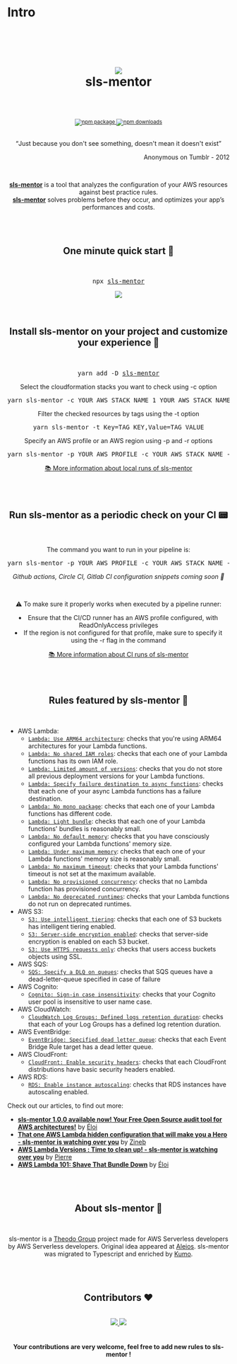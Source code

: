 # Intro

<div align="center">
  <h1>
    <br/>
    <br/>
    <img src="../../img/sls-mentor.svg" style={{height: '48px'}} />
    <br />
    sls-mentor
    <br />
    <br />
  </h1>
  <sup>
    <br />
    <a href="https://www.npmjs.com/package/sls-mentor">
       <img src="https://img.shields.io/npm/v/sls-mentor.svg" alt="npm package" />
    </a>
    <a href="https://www.npmjs.com/package/sls-mentor">
      <img src="https://img.shields.io/npm/dm/sls-mentor.svg" alt="npm downloads" />
    </a>
  </sup>
  <br />
  <br />
  <p>
    <q>Just because you don't see something, doesn't mean it doesn't exist</q>
  </p>
   <p align="right"> Anonymous on Tumblr - 2012 </p>
   <br/>
  <p>
    <a href="https://www.sls-mentor.dev"><b>sls-mentor</b></a> is a tool that analyzes the configuration of your AWS resources against best practice rules. <br /><a href="https://www.sls-mentor.dev"><b>sls-mentor</b></a> solves problems before they occur, and optimizes your app’s performances and costs.
  </p>
</div>
<br />
<br />
<div align="center">
  <h2>One minute quick start 🚀</h2>
  <br />
  <pre>npx <a href="https://www.npmjs.com/package/sls-mentor">sls-mentor</a></pre>
    <img src="../img/guardian-run.gif" style={{width: '60%'}} />
  <br />
  <br />
</div>
<br />
<div align="center">
  <h2>Install sls-mentor on your project and customize your experience 🔎</h2>
  <br />
  <pre>yarn add -D <a href="https://www.npmjs.com/package/sls-mentor">sls-mentor</a></pre>

  <p>Select the cloudformation stacks you want to check using -c option</p>
  <pre>yarn sls-mentor -c YOUR_AWS_STACK_NAME_1 YOUR_AWS_STACK_NAME_2</pre>

  <p>Filter the checked resources by tags using the -t option</p>
  <pre>yarn sls-mentor -t Key=TAG_KEY,Value=TAG_VALUE</pre>

  <p>Specify an AWS profile or an AWS region using -p and -r options</p>
  <pre>yarn sls-mentor -p YOUR_AWS_PROFILE -c YOUR_AWS_STACK_NAME -r YOUR_AWS_REGION</pre>

  <p><a href="./set-up-sls-mentor/run-locally">📚 More information about local runs of sls-mentor</a></p>
  <br />
</div>
<br />
<div align="center">
  <h2>Run sls-mentor as a periodic check on your CI 📟</h2>
  <br />
  <p>The command you want to run in your pipeline is:</p>
  <pre>yarn sls-mentor -p YOUR_AWS_PROFILE -c YOUR_AWS_STACK_NAME -r YOUR_AWS_REGION -l YOUR_DESIRED_LEVEL</pre>

  <p><i>Github actions, Circle CI, Gitlab CI configuration snippets coming soon 🚀</i></p>
  <br/>
  <p>⚠️ To make sure it properly works when executed by a pipeline runner:<br/>

<li>Ensure that the CI/CD runner has an AWS profile configured, with ReadOnlyAccess privileges</li>
<li>If the region is not configured for that profile, make sure to specify it using the -r flag in the command</li></p>
  <p><a href="./set-up-sls-mentor/run-in-ci">📚 More information about CI runs of sls-mentor</a></p>
</div>
<br />
<br />
<h2 align="center">Rules featured by sls-mentor 📏</h2>
<br />

- AWS Lambda:
  - [`Lambda: Use ARM64 architecture`](./rules/useArm): checks that you're using ARM64 architectures for your Lambda functions.
  - [`Lambda: No shared IAM roles`](./rules/noSharedIamRoles): checks that each one of your Lambda functions has its own IAM role.
  - [`Lambda: Limited amount of versions`](./rules/limitedAmountOfVersions): checks that you do not store all previous deployment versions for your Lambda functions.
  - [`Lambda: Specify failure destination to async functions`](./rules/asyncSpecifyFailureDestination): checks that each one of your async Lambda functions has a failure destination.
  - [`Lambda: No mono package`](./rules/noMonoPackage): checks that each one of your Lambda functions has different code.
  - [`Lambda: Light bundle`](./rules/lightBundle): checks that each one of your Lambda functions' bundles is reasonably small.
  - [`Lambda: No default memory`](./rules/noDefaultMemory): checks that you have consciously configured your Lambda functions' memory size.
  - [`Lambda: Under maximum memory`](./rules/underMaxMemory): checks that each one of your Lambda functions' memory size is reasonably small.
  - [`Lambda: No maximum timeout`](./rules/noMaxTimeout): checks that your Lambda functions' timeout is not set at the maximum available.
  - [`Lambda: No provisioned concurrency`](./rules/noProvisionedConcurrency): checks that no Lambda function has provisioned concurrency.
  - [`Lambda: No deprecated runtimes`](./rules/noDeprecatedRuntimes): checks that your Lambda functions do not run on deprecated runtimes.
- AWS S3:
  - [`S3: Use intelligent tiering`](./rules/useIntelligentTiering): checks that each one of S3 buckets has intelligent tiering enabled.
  - [`S3: Server-side encryption enabled`](./rules/serverSideEncryptionEnabled): checks that server-side encryption is enabled on each S3 bucket.
  - [`S3: Use HTTPS requests only`](./rules/s3OnlyAllowHTTPS): checks that users access buckets objects using SSL.
- AWS SQS:
  - [`SQS: Specify a DLQ on queues`](./rules/specifyDlqOnSqs): checks that SQS queues have a dead-letter-queue specified in case of failure
- AWS Cognito:
  - [`Cognito: Sign-in case insensitivity`](./rules/cognitoSignInCaseInsensitivity): checks that your Cognito user pool is insensitive to user name case.
- AWS CloudWatch:
  - [`CloudWatch Log Groups: Defined logs retention duration`](./rules/definedLogsRetentionDuration): checks that each of your Log Groups has a defined log retention duration.
- AWS EventBridge:
  - [`EventBridge: Specified dead letter queue`](./rules/specifyDlqOnEventBridgeRule): checks that each Event Bridge Rule target has a dead letter queue.
- AWS CloudFront:
  - [`CloudFront: Enable security headers`](./rules/cloudFrontSecurityHeaders): checks that each CloudFront distributions have basic security headers enabled.
- AWS RDS:
  - [`RDS: Enable instance autoscaling`](./rules/autoscaleRdsInstanceEnabled): checks that RDS instances have autoscaling enabled.

<p>Check out our articles, to find out more:</p>

- <a href='https://dev.to/kumo/guardian-100-available-now-your-free-open-source-audit-tool-for-aws-architectures-54cd'><b>sls-mentor 1.0.0 available now! Your Free Open Source audit tool for AWS architectures!</b></a> by <a href='https://twitter.com/eloiatheodo'>Éloi</a>
- <a href='https://dev.to/kumo/that-one-aws-lambda-hidden-configuration-that-will-make-you-a-hero-guardian-is-watching-over-you-5gi7'><b>That one AWS Lambda hidden configuration that will make you a Hero - sls-mentor is watching over you</b></a> by <a href='https://twitter.com/Gozinebgo'>Zineb</a>
- <a href='https://dev.to/kumo/aws-lambda-versions-time-to-clean-up-guardian-is-watching-over-you-jkd'><b>AWS Lambda Versions : Time to clean up! - sls-mentor is watching over you</b></a> by <a href='https://twitter.com/PierreChollet22'>Pierre</a>
- <a href='https://dev.to/kumo/aws-lambda-101-shave-that-bundle-down-48c7'><b>AWS Lambda 101: Shave That Bundle Down</b></a> by <a href='https://twitter.com/eloiatheodo'>Éloi</a>

<br />
<br />
<div align="center">
  <h2>About sls-mentor 📰</h2>
  <br />
  <p>
  sls-mentor is a <a href='https://www.theodo.fr/startup-studio-m33'>Theodo Group</a> project made for AWS Serverless developers by AWS Serverless developers. Original idea appeared at <a href='https://www.aleios.com/'>Aleios</a>. sls-mentor was migrated to Typescript and enriched by <a href='https://www.theodo.com/experts/serverless'>Kumo</a>.
  </p>
</div>
<br />
<br />
<div align="center">
  <h2>Contributors ❤️</h2>
  <br />
  <a href="https://github.com/sls-mentor/sls-mentor/graphs/contributors">
    <img src="https://contrib.rocks/image?repo=sls-mentor/sls-mentor" />
  </a>
  <a href="https://github.com/aleios-cloud/sls-dev-tools/graphs/contributors">
    <img src="https://contrib.rocks/image?repo=aleios-cloud/sls-dev-tools" />
  </a>
  <br/>
  <br/>
  <h4>Your contributions are very welcome, feel free to add new rules to sls-mentor !</h4>
  <br />
  <br />
</div>
